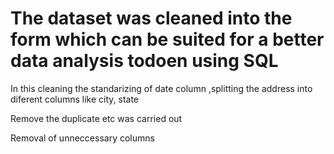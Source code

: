 # The dataset was cleaned into the form which can be suited for a better data analysis todoen using SQL

In this cleaning the standarizing of date column ,splitting the address into diferent columns like city, state

Remove the duplicate etc was carried out

Removal of unneccessary columns
